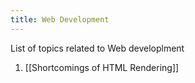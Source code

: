 ```yaml
---
title: Web Development
---
```


List of topics related to Web developlment

1. [[Shortcomings of HTML Rendering]]